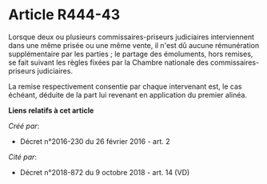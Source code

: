 # Article R444-43

Lorsque deux ou plusieurs commissaires-priseurs judiciaires interviennent dans une même prisée ou une même vente, il n'est dû
aucune rémunération supplémentaire par les parties ; le partage des émoluments, hors remises, se fait suivant les règles
fixées par la Chambre nationale des commissaires-priseurs judiciaires. 

La remise respectivement consentie par chaque intervenant est, le cas échéant, déduite de la part lui revenant en application
du premier alinéa.

**Liens relatifs à cet article**

_Créé par_:

  - Décret n°2016-230 du 26 février 2016 - art. 2

_Cité par_:

  - Décret n°2018-872 du 9 octobre 2018 - art. 14 (VD)
